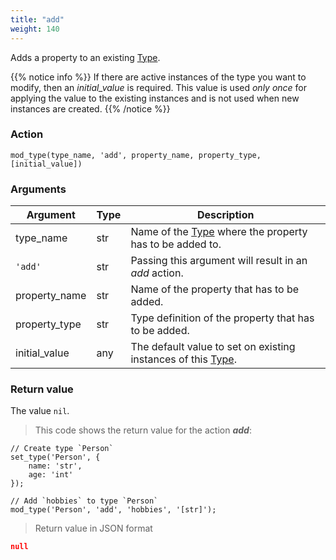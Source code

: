 ```yaml
---
title: "add"
weight: 140
---
```


Adds a property to an existing [Type](../../../data-types/type).

{{% notice info %}}
If there are active instances of the type you want to modify, then an *initial_value* is required.
This value is used *only once* for applying the value to the existing instances and is not used when new instances are created.
{{% /notice %}}


### Action

`mod_type(type_name, 'add', property_name, property_type, [initial_value])`

### Arguments

Argument | Type | Description
-------- | ---- | -----------
type_name | str | Name of the [Type](../../../data-types/type) where the property has to be added to.
`'add'` | str | Passing this argument will result in an *add* action.
property_name | str | Name of the property that has to be added.
property_type | str | Type definition of the property that has to be added.
initial_value | any | The default value to set on existing instances of this [Type](../../../data-types/type).

### Return value

The value `nil`.

> This code shows the return value for the action ***add***:

```thingsdb,json_response
// Create type `Person`
set_type('Person', {
    name: 'str',
    age: 'int'
});

// Add `hobbies` to type `Person`
mod_type('Person', 'add', 'hobbies', '[str]');
```

> Return value in JSON format

```json
null
```
